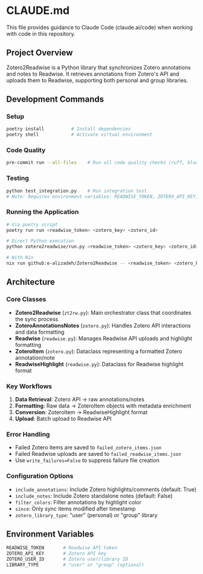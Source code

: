 # CLAUDE.md

This file provides guidance to Claude Code (claude.ai/code) when working with code in this repository.

## Project Overview
Zotero2Readwise is a Python library that synchronizes Zotero annotations and notes to Readwise. It retrieves annotations from Zotero's API and uploads them to Readwise, supporting both personal and group libraries.

## Development Commands

### Setup
```bash
poetry install          # Install dependencies
poetry shell            # Activate virtual environment
```

### Code Quality
```bash
pre-commit run --all-files    # Run all code quality checks (ruff, black, mypy, etc.)
```

### Testing
```bash
python test_integration.py    # Run integration test
# Note: Requires environment variables: READWISE_TOKEN, ZOTERO_API_KEY, ZOTERO_USER_ID
```

### Running the Application
```bash
# Via poetry script
poetry run run <readwise_token> <zotero_key> <zotero_id>

# Direct Python execution
python zotero2readwise/run.py <readwise_token> <zotero_key> <zotero_id>

# With Nix
nix run github:e-alizadeh/Zotero2Readwise -- <readwise_token> <zotero_key> <zotero_id>
```

## Architecture

### Core Classes
- **Zotero2Readwise** (`zt2rw.py`): Main orchestrator class that coordinates the sync process
- **ZoteroAnnotationsNotes** (`zotero.py`): Handles Zotero API interactions and data formatting
- **Readwise** (`readwise.py`): Manages Readwise API uploads and highlight formatting
- **ZoteroItem** (`zotero.py`): Dataclass representing a formatted Zotero annotation/note
- **ReadwiseHighlight** (`readwise.py`): Dataclass for Readwise highlight format

### Key Workflows
1. **Data Retrieval**: Zotero API → raw annotations/notes
2. **Formatting**: Raw data → ZoteroItem objects with metadata enrichment
3. **Conversion**: ZoteroItem → ReadwiseHighlight format
4. **Upload**: Batch upload to Readwise API

### Error Handling
- Failed Zotero items are saved to `failed_zotero_items.json`
- Failed Readwise uploads are saved to `failed_readwise_items.json`
- Use `write_failures=False` to suppress failure file creation

### Configuration Options
- `include_annotations`: Include Zotero highlights/comments (default: True)
- `include_notes`: Include Zotero standalone notes (default: False)  
- `filter_colors`: Filter annotations by highlight color
- `since`: Only sync items modified after timestamp
- `zotero_library_type`: "user" (personal) or "group" library

## Environment Variables
```bash
READWISE_TOKEN       # Readwise API token
ZOTERO_API_KEY       # Zotero API key
ZOTERO_USER_ID       # Zotero user/library ID
LIBRARY_TYPE         # "user" or "group" (optional)
```